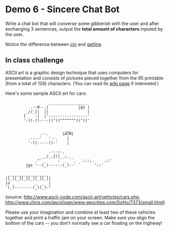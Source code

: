 # Demo 6 - Sincere Chat Bot

Write a chat bot that will converse some gibberish with the user and after exchanging 3 sentences, output the **total amount of characters** inputed by the user. 

Notice the difference between [cin](http://www.cplusplus.com/reference/iostream/cin/) and [getline](http://www.cplusplus.com/reference/string/string/getline/).

## In class challenge

ASCII art is a graphic design technique that uses computers for presentation and consists of pictures pieced together from the 95 printable (from a total of 128) characters. (You can read its [wiki page](https://en.wikipedia.org/wiki/ASCII_art) if interested.)

Here's some sample ASCII art for cars:
```
                   _________________
           .--H--.|             jgs |
         _//_||  ||                 |
        [    -|  |'--;--------------'
        '-()-()----()"()^^^^^^^()"()'
```
```
                          ___
               .--.      [ATM]
          .----'   '--.    |
          '-()-----()-'    |
```
```
                   .---;-,
                __/_,{)|__;._                 
             ."` _     :  _  `.  .:::;.    .::'
         jgs '--(_)------(_)--' `      '::'
```
```
 __________________
|[_][_][_][_][_][_]|
|o _         _  _  |
`(_)--------(_)(_)-"
```
(source: http://www.ascii-code.com/ascii-art/vehicles/cars.php, http://www.chris.com/ascii/joan/www.geocities.com/SoHo/7373/small.html)

Please use your imagination and combine at least two of these vehicles together and print a traffic jam on your screen. Make sure you align the bottom of the cars -- you don't normally see a car floating on the highway!
